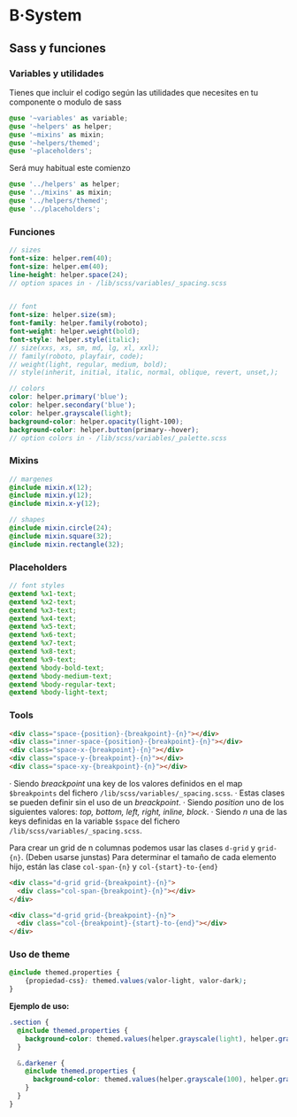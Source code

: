 # B·System

## Sass y funciones

### Variables y utilidades
Tienes que incluir el codigo según las utilidades que necesites en tu componente o modulo de sass
```scss
@use '~variables' as variable;
@use '~helpers' as helper;
@use '~mixins' as mixin;
@use '~helpers/themed';
@use '~placeholders';
```
Será muy habitual este comienzo
```scss
@use '../helpers' as helper;
@use '../mixins' as mixin;
@use '../helpers/themed';
@use '../placeholders';
```

### Funciones
```scss
// sizes
font-size: helper.rem(40);
font-size: helper.em(40);
line-height: helper.space(24);
// option spaces in - /lib/scss/variables/_spacing.scss


// font
font-size: helper.size(sm);
font-family: helper.family(roboto);
font-weight: helper.weight(bold);
font-style: helper.style(italic);
// size(xxs, xs, sm, md, lg, xl, xxl);
// family(roboto, playfair, code);
// weight(light, regular, medium, bold);
// style(inherit, initial, italic, normal, oblique, revert, unset,);

// colors
color: helper.primary('blue');
color: helper.secondary('blue');
color: helper.grayscale(light);
background-color: helper.opacity(light-100);
background-color: helper.button(primary--hover);
// option colors in - /lib/scss/variables/_palette.scss

```

### Mixins
```scss
// margenes
@include mixin.x(12);
@include mixin.y(12);
@include mixin.x-y(12);

// shapes
@include mixin.circle(24);
@include mixin.square(32);
@include mixin.rectangle(32);
```

### Placeholders
```scss
// font styles
@extend %x1-text;
@extend %x2-text;
@extend %x3-text;
@extend %x4-text;
@extend %x5-text;
@extend %x6-text;
@extend %x7-text;
@extend %x8-text;
@extend %x9-text;
@extend %body-bold-text;
@extend %body-medium-text;
@extend %body-regular-text;
@extend %body-light-text;
```

### Tools
```html
<div class="space-{position}-{breakpoint}-{n}"></div>
<div class="inner-space-{position}-{breakpoint}-{n}"></div>
<div class="space-x-{breakpoint}-{n}"></div>
<div class="space-y-{breakpoint}-{n}"></div>
<div class="space-xy-{breakpoint}-{n}"></div>
```
· Siendo _breackpoint_ una key de los valores definidos en el map `$breakpoints` del fichero `/lib/scss/variables/_spacing.scss`.
· Estas clases se pueden definir sin el uso de un _breackpoint_.
· Siendo _position_ uno de los siguientes valores: _top, bottom, left, right, inline, block_.
· Siendo _n_ una de las keys definidas en la variable `$space` del fichero `/lib/scss/variables/_spacing.scss`.

Para crear un grid de n columnas podemos usar las clases `d-grid` y `grid-{n}`. (Deben usarse junstas)
Para determinar el tamaño de cada elemento hijo, están las clase `col-span-{n}` y `col-{start}-to-{end}`
```html
<div class="d-grid grid-{breakpoint}-{n}">
  <div class="col-span-{breakpoint}-{n}"></div>
</div>
```
```html
<div class="d-grid grid-{breakpoint}-{n}">
  <div class="col-{breakpoint}-{start}-to-{end}"></div>
</div>
```

### Uso de theme

```css
@include themed.properties {
    {propiedad-css}: themed.values(valor-light, valor-dark);
}
```
**Ejemplo de uso:**
```scss
.section {
  @include themed.properties {
    background-color: themed.values(helper.grayscale(light), helper.grayscale(1100));
  }

  &.darkener {
    @include themed.properties {
      background-color: themed.values(helper.grayscale(100), helper.grayscale(1200));
    }
  }
}
```
